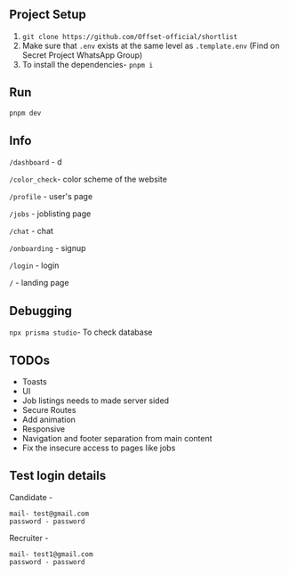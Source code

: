 ## Project Setup

1. `git clone https://github.com/Offset-official/shortlist`
2. Make sure that `.env` exists at the same level as `.template.env` (Find on Secret Project WhatsApp Group)
3. To install the dependencies- `pnpm i`

## Run

```bash 
pnpm dev 
``` 

## Info

`/dashboard` - d

`/color_check`- color scheme of the website

`/profile` - user's page

`/jobs` - joblisting page

`/chat` - chat

`/onboarding` - signup

`/login` - login

`/` - landing page

## Debugging

`npx prisma studio`- To check database

## TODOs

- Toasts
- UI
- Job listings needs to made server sided
- Secure Routes
- Add animation
- Responsive 
- Navigation and footer separation from main content
- Fix the insecure access to pages like jobs


## Test login details

Candidate -
```
mail- test@gmail.com
password - password
```

Recruiter -
```
mail- test1@gmail.com
password - password
```